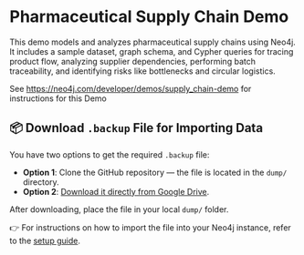 # Pharmaceutical Supply Chain Demo
This demo models and analyzes pharmaceutical supply chains using Neo4j. It includes a sample dataset, graph schema, and Cypher queries for tracing product flow, analyzing supplier dependencies, performing batch traceability, and identifying risks like bottlenecks and circular logistics.

See https://neo4j.com/developer/demos/supply_chain-demo  for instructions for this Demo

## 📦 Download `.backup` File for Importing Data

You have two options to get the required `.backup` file:

- **Option 1**: Clone the GitHub repository — the file is located in the `dump/` directory.
- **Option 2**: [Download it directly from Google Drive](https://drive.google.com/file/d/1MdlQWlnWxFe_lDCYLu5uCUY-MYj9jUn-/view?usp=sharing).

After downloading, place the file in your local `dump/` folder.

👉 For instructions on how to import the file into your Neo4j instance, refer to the [setup guide](https://neo4j.com/developer/demos/supply_chain-demo/#setup).